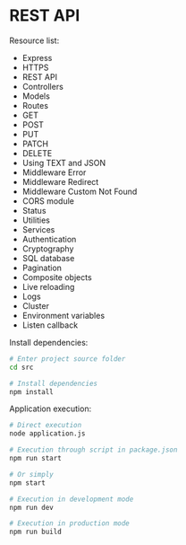 # REST API

Resource list:

- Express
- HTTPS
- REST API
- Controllers
- Models
- Routes
- GET
- POST
- PUT
- PATCH
- DELETE
- Using TEXT and JSON
- Middleware Error
- Middleware Redirect
- Middleware Custom Not Found
- CORS module
- Status
- Utilities
- Services
- Authentication
- Cryptography
- SQL database
- Pagination
- Composite objects
- Live reloading
- Logs
- Cluster
- Environment variables
- Listen callback

Install dependencies:

```bash
# Enter project source folder
cd src

# Install dependencies
npm install
```

Application execution:

```bash
# Direct execution
node application.js

# Execution through script in package.json
npm run start

# Or simply
npm start

# Execution in development mode
npm run dev

# Execution in production mode
npm run build
```